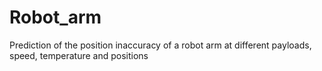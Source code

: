 # Robot_arm
Prediction of the position inaccuracy of a robot arm at different payloads, speed, temperature and positions

